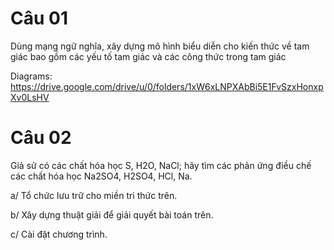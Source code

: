 # Câu 01
Dùng mạng ngữ nghĩa, xây dựng mô hình biểu diễn cho kiến thức về tam giác bao gồm các yếu tố tam giác và các công thức trong tam giác

Diagrams: https://drive.google.com/drive/u/0/folders/1xW6xLNPXAbBi5E1FvSzxHonxpXv0LsHV

# Câu 02
Giả sử có các chất hóa học S, H2O, NaCl; hãy tìm các phản ứng điều chế các chất hóa học Na2SO4, H2SO4, HCl, Na.

a/ Tổ chức lưu trữ cho miền tri thức trên.

b/ Xây dựng thuật giải để giải quyết bài toán trên.

c/ Cài đặt chương trình.

